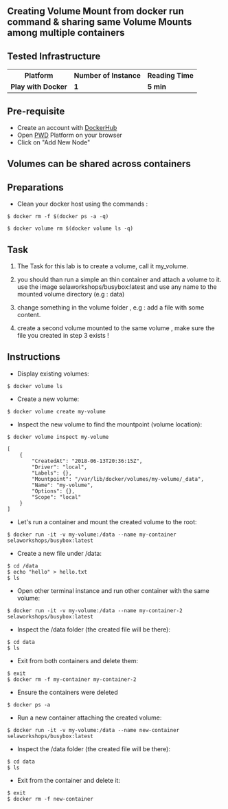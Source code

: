 ## Creating Volume Mount from **docker run** command & sharing same Volume Mounts among multiple containers

## Tested Infrastructure

<table class="tg">
  <tr>
    <th class="tg-yw4l"><b>Platform</b></th>
    <th class="tg-yw4l"><b>Number of Instance</b></th>
    <th class="tg-yw4l"><b>Reading Time</b></th>
    
  </tr>
  <tr>
    <td class="tg-yw4l"><b> Play with Docker</b></td>
    <td class="tg-yw4l"><b>1</b></td>
    <td class="tg-yw4l"><b>5 min</b></td>
    
  </tr>
  
</table>

## Pre-requisite

- Create an account with [DockerHub](https://hub.docker.com)
- Open [PWD](https://labs.play-with-docker.com/) Platform on your browser 
- Click on "Add New Node"


## Volumes can be shared across containers

## Preparations

 - Clean your docker host using the commands :

```
$ docker rm -f $(docker ps -a -q)
```

```
$ docker volume rm $(docker volume ls -q)
```

## Task 

1. The Task for this lab is to create a volume, call it my_volume.

2. you should than run a simple an thin container and attach a volume to it.
use the image selaworkshops/busybox:latest and use any name to the mounted volume directory (e.g : data)

3. change something in the volume folder , e.g : add a file with some content.

4. create a second volume mounted to the same volume , make sure the file you created in step 3 exists !


## Instructions

 - Display existing volumes:
```
$ docker volume ls
```

 - Create a new volume:
```
$ docker volume create my-volume
```

 - Inspect the new volume to find the mountpoint (volume location):
```
$ docker volume inspect my-volume
```
```
[
    {
        "CreatedAt": "2018-06-13T20:36:15Z",
        "Driver": "local",
        "Labels": {},
        "Mountpoint": "/var/lib/docker/volumes/my-volume/_data",
        "Name": "my-volume",
        "Options": {},
        "Scope": "local"
    }
]
```

 - Let's run a container and mount the created volume to the root:
```
$ docker run -it -v my-volume:/data --name my-container selaworkshops/busybox:latest
```

 - Create a new file under /data:
```
$ cd /data
$ echo "hello" > hello.txt
$ ls
```

 - Open other terminal instance and run other container with the same volume:
```
$ docker run -it -v my-volume:/data --name my-container-2 selaworkshops/busybox:latest
```

 - Inspect the /data folder (the created file will be there):
```
$ cd data
$ ls
```

 - Exit from both containers and delete them:
```
$ exit
$ docker rm -f my-container my-container-2
```

 - Ensure the containers were deleted
```
$ docker ps -a
```

 - Run a new container attaching the created volume:
```
$ docker run -it -v my-volume:/data --name new-container selaworkshops/busybox:latest
```

 - Inspect the /data folder (the created file will be there):
```
$ cd data
$ ls
```

 - Exit from the container and delete it:
```
$ exit
$ docker rm -f new-container
```
